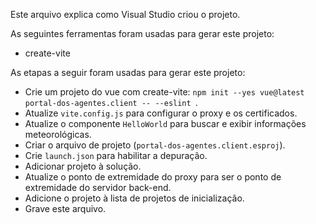 Este arquivo explica como Visual Studio criou o projeto.

As seguintes ferramentas foram usadas para gerar este projeto:
- create-vite

As etapas a seguir foram usadas para gerar este projeto:
- Crie um projeto do vue com create-vite: `npm init --yes vue@latest portal-dos-agentes.client -- --eslint `.
- Atualize `vite.config.js` para configurar o proxy e os certificados.
- Atualize o componente `HelloWorld` para buscar e exibir informações meteorológicas.
- Criar o arquivo de projeto (`portal-dos-agentes.client.esproj`).
- Crie `launch.json` para habilitar a depuração.
- Adicionar projeto à solução.
- Atualize o ponto de extremidade do proxy para ser o ponto de extremidade do servidor back-end.
- Adicione o projeto à lista de projetos de inicialização.
- Grave este arquivo.
